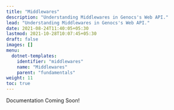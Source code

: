 ```yaml
---
title: "Middlewares"
description: "Understanding Middlewares in Genocs's Web API."
lead: "Understanding Middlewares in Genocs's Web API."
date: 2021-08-24T11:40:05+05:30
lastmod: 2021-10-28T10:07:45+05:30
draft: false
images: []
menu:
  dotnet-templates:
    identifier: "middlewares"
    name: "Middlewares"
    parent: "fundamentals"
weight: 11
toc: true
---
```


Documentation Coming Soon!

